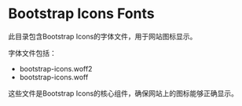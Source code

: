 # Bootstrap Icons Fonts

此目录包含Bootstrap Icons的字体文件，用于网站图标显示。

字体文件包括：
- bootstrap-icons.woff2
- bootstrap-icons.woff

这些文件是Bootstrap Icons的核心组件，确保网站上的图标能够正确显示。